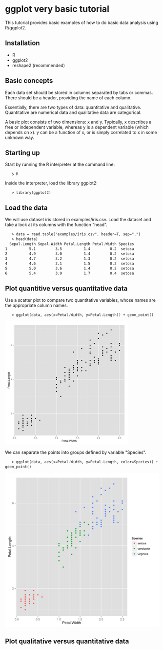 # ggplot very basic tutorial

This tutorial provides basic examples of how to do basic data analysis using R/ggplot2.

## Installation

- R
- ggplot2
- reshape2 (recommended)

## Basic concepts

Each data set should be stored in columns separated by tabs or commas.  There should be a header, providing the name of each column.

Essentially, there are two types of data: quantitative and qualitative.  Quantitative are numerical data and qualitative data are categorical.

A basic plot consists of two dimensions: x and y.  Typically, x describes a free or independent variable, whereas y is a dependent variable (which depends on x).  y can be a function of x, or is simply correlated to x in some unknown way.

## Starting up

Start by running the R interpreter at the command line:
```
   $ R
```

Inside the interpreter, load the library ggplot2:
```
   > library(ggplot2)
```

## Load the data

We will use dataset iris stored in examples/iris.csv. Load the dataset and take a look at its columns with the function "head".
```
   > data = read.table("examples/iris.csv", header=T, sep=",")
   > head(data)
  Sepal.Length Sepal.Width Petal.Length Petal.Width Species
1          5.1         3.5          1.4         0.2  setosa
2          4.9         3.0          1.4         0.2  setosa
3          4.7         3.2          1.3         0.2  setosa
4          4.6         3.1          1.5         0.2  setosa
5          5.0         3.6          1.4         0.2  setosa
6          5.4         3.9          1.7         0.4  setosa
```

## Plot quantitive versus quantitative data

Use a scatter plot to compare two quantitative variables, whose names are the appropriate column names.
```
   > ggplot(data, aes(x=Petal.Width, y=Petal.Length)) + geom_point()
```

<img src="examples/out1.png" width=80% height=80%/>

We can separate the points into groups defined by variable "Species".
```
   > ggplot(data, aes(x=Petal.Width, y=Petal.Length, color=Species)) + geom_point()
```

![](examples/out2.png)

## Plot qualitative versus quantitative data

